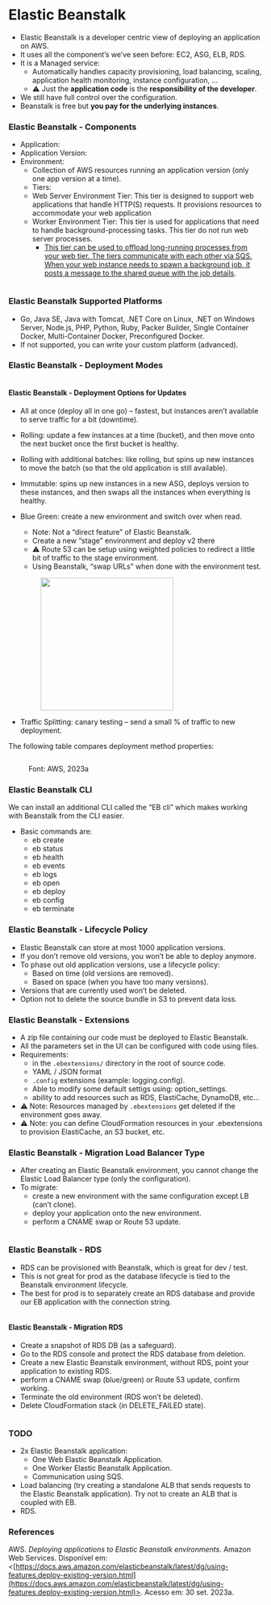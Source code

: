 # Elastic Beanstalk

* Elastic Beanstalk is a developer centric view of deploying an application on AWS.
* It uses all the component’s we’ve seen before: EC2, ASG, ELB, RDS.
* It is a Managed service:
  * Automatically handles capacity provisioning, load balancing, scaling, application health monitoring, instance configuration, …
  * :warning: Just the **application code** is the **responsibility of the developer**.
* We still have full control over the configuration.
* Beanstalk is free but **you pay for the underlying instances**.

### Elastic Beanstalk - Components

* Application:
* Application Version:
* Environment:
  * Collection of AWS resources running an application version (only one app version at a time).
  * Tiers:&#x20;
  * Web Server Environment Tier: This tier is designed to support web applications that handle HTTP(S) requests. It provisions resources to accommodate your web application
  * Worker Environment Tier: This tier is used for applications that need to handle background-processing tasks. This tier do not run web server processes.
    * [This tier can be used to offload long-running processes from your web tier. The tiers communicate with each other via SQS. When your web instance needs to spawn a background job, it posts a message to the shared queue with the job details](https://stackoverflow.com/questions/43302799/what-are-the-difference-between-worker-tier-and-web-tier-in-aws-beanstalk).

<figure><img src="../../.gitbook/assets/image.png" alt=""><figcaption></figcaption></figure>

### Elastic Beanstalk  Supported Platforms

* Go, Java SE, Java with Tomcat, .NET Core on Linux, .NET on Windows Server, Node.js, PHP, Python, Ruby, Packer Builder, Single Container Docker, Multi-Container Docker, Preconfigured Docker.
* If not supported, you can write your custom platform (advanced).

### Elastic Beanstalk - Deployment Modes

<figure><img src="../../.gitbook/assets/image (1).png" alt=""><figcaption></figcaption></figure>

#### Elastic Beanstalk - Deployment Options for Updates

* All at once (deploy all in one go) – fastest, but instances aren’t available to serve traffic for a bit (downtime).
* Rolling: update a few instances at a time (bucket), and then move onto the next bucket once the first bucket is healthy.
* Rolling with additional batches: like rolling, but spins up new instances to move the batch (so that the old application is still available).
* Immutable: spins up new instances in a new ASG, deploys version to these instances, and then swaps all the instances when everything is healthy.
*   Blue Green: create a new environment and switch over when read.

    * Note: Not a “direct feature” of Elastic Beanstalk.
    * Create a new “stage” environment and deploy v2 there
    * :warning: Route 53 can be setup using weighted policies to redirect a little bit of traffic to the stage environment.
    * Using Beanstalk, “swap URLs” when done with the environment test.

    <figure><img src="../../.gitbook/assets/image (2).png" alt="" width="263"><figcaption></figcaption></figure>
* Traffic Splitting: canary testing – send a small % of traffic to new deployment.

The following table compares deployment method properties:

<figure><img src="../../.gitbook/assets/image (3).png" alt=""><figcaption><p>Font: AWS, 2023a</p></figcaption></figure>

### Elastic Beanstalk CLI

We can install an additional CLI called the “EB cli” which makes working with Beanstalk from the CLI easier.

* Basic commands are:
  * eb create
  * eb status
  * eb health
  * eb events
  * eb logs
  * eb open
  * eb deploy
  * eb config
  * eb terminate

### Elastic Beanstalk - Lifecycle Policy

* Elastic Beanstalk can store at most 1000 application versions.
* If you don’t remove old versions, you won’t be able to deploy anymore.
* To phase out old application versions, use a lifecycle policy:
  * Based on time (old versions are removed).
  * Based on space (when you have too many versions).
* Versions that are currently used won’t be deleted.
* Option not to delete the source bundle in S3 to prevent data loss.

### Elastic Beanstalk -  Extensions

* A zip file containing our code must be deployed to Elastic Beanstalk.
* All the parameters set in the UI can be configured with code using files.
* Requirements:
  * in the `.ebextensions/` directory in the root of source code.
  * YAML / JSON format
  * `.config` extensions (example: logging.config).
  * Able to modify some default settigs using: option\_settings.
  * ability to add resources such as RDS, ElastiCache, DynamoDB, etc...
* :warning: Note: Resources managed by `.ebextensions` get deleted if the environment goes away.
* :warning: Note: you can define CloudFormation resources in your .ebextensions to provision ElastiCache, an S3 bucket, etc.

### Elastic Beanstalk -  Migration Load Balancer Type

* After creating an Elastic Beanstalk environment, you cannot change the Elastic Load Balancer type (only the configuration).
* To migrate:
  * create a new environment with the same configuration except LB (can’t clone).
  * deploy your application onto the new environment.
  * perform a CNAME swap or Route 53 update.

<figure><img src="../../.gitbook/assets/image (4).png" alt=""><figcaption></figcaption></figure>

### Elastic Beanstalk -  RDS

* RDS can be provisioned with Beanstalk, which is great for dev / test.
* This is not great for prod as the database lifecycle is tied to the Beanstalk environment lifecycle.
* The best for prod is to separately create an RDS database and provide our EB application with the connection string.

<figure><img src="../../.gitbook/assets/image (5).png" alt=""><figcaption></figcaption></figure>

#### Elastic Beanstalk -  Migration RDS

* Create a snapshot of RDS DB (as a safeguard).
* Go to the RDS console and protect the RDS database from deletion.
* Create a new Elastic Beanstalk environment, without RDS, point your application to existing RDS.
* perform a CNAME swap (blue/green) or Route 53 update, confirm working.
* Terminate the old environment (RDS won’t be deleted).
* Delete CloudFormation stack (in DELETE\_FAILED state).

<figure><img src="../../.gitbook/assets/image (6).png" alt=""><figcaption></figcaption></figure>



### TODO

* 2x Elastic Beanstalk application:
  * One Web Elastic Beanstalk Application.
  * One Worker Elastic Beanstalk Application.
  * Communication using SQS.&#x20;
* Load balancing (try creating a standalone ALB that sends requests to the Elastic Beanstalk application). Try not to create an ALB that is coupled with EB.
* RDS.

### References

AWS. _Deploying applications to Elastic Beanstalk environments_. Amazon Web Services. Disponível em: <[https://docs.aws.amazon.com/elasticbeanstalk/latest/dg/using-features.deploy-existing-version.html](https://docs.aws.amazon.com/elasticbeanstalk/latest/dg/using-features.deploy-existing-version.html)>. Acesso em: 30 set. 2023a.

